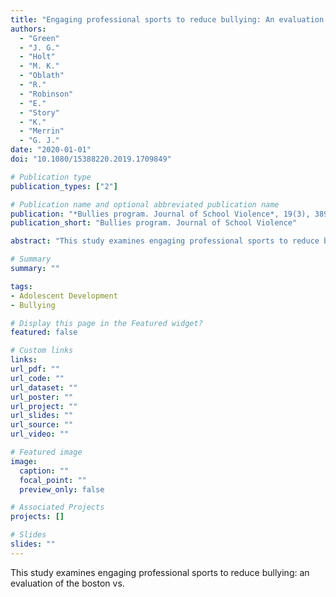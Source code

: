 ```yaml
---
title: "Engaging professional sports to reduce bullying: An evaluation of the Boston vs"
authors:
  - "Green"
  - "J. G."
  - "Holt"
  - "M. K."
  - "Oblath"
  - "R."
  - "Robinson"
  - "E."
  - "Story"
  - "K."
  - "Merrin"
  - "G. J."
date: "2020-01-01"
doi: "10.1080/15388220.2019.1709849"

# Publication type
publication_types: ["2"]

# Publication name and optional abbreviated publication name
publication: "*Bullies program. Journal of School Violence*, 19(3), 389-405"
publication_short: "Bullies program. Journal of School Violence"

abstract: "This study examines engaging professional sports to reduce bullying: an evaluation of the boston vs."

# Summary
summary: ""

tags:
- Adolescent Development
- Bullying

# Display this page in the Featured widget?
featured: false

# Custom links
links:
url_pdf: ""
url_code: ""
url_dataset: ""
url_poster: ""
url_project: ""
url_slides: ""
url_source: ""
url_video: ""

# Featured image
image:
  caption: ""
  focal_point: ""
  preview_only: false

# Associated Projects
projects: []

# Slides
slides: ""
---
```


This study examines engaging professional sports to reduce bullying: an evaluation of the boston vs.
